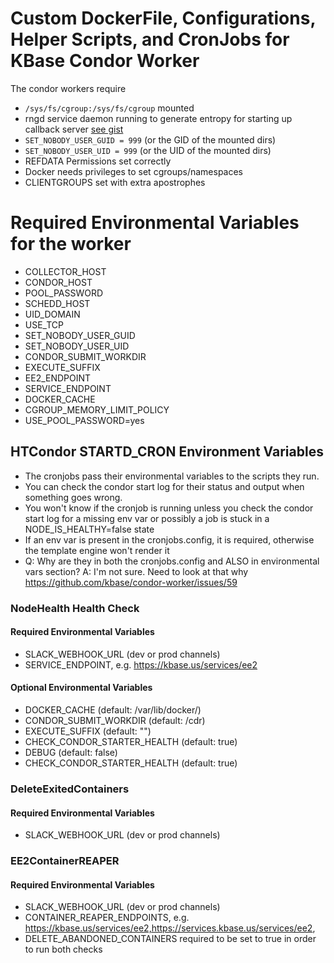 # Custom DockerFile, Configurations, Helper Scripts, and CronJobs for KBase Condor Worker


The condor workers require 
* `/sys/fs/cgroup:/sys/fs/cgroup` mounted
* rngd service daemon running to generate entropy for starting up callback server [see gist](https://gist.github.com/bio-boris/3a6665fa8f2a8986e8a6ee606311a79e)
* `SET_NOBODY_USER_GUID = 999` (or the GID of the mounted dirs)
* `SET_NOBODY_USER_UID = 999` (or the UID of the mounted dirs)
* REFDATA Permissions set correctly
* Docker needs privileges to set cgroups/namespaces
* CLIENTGROUPS set with extra apostrophes

# Required Environmental Variables for the worker
* COLLECTOR_HOST
* CONDOR_HOST
* POOL_PASSWORD
* SCHEDD_HOST
* UID_DOMAIN
* USE_TCP
* SET_NOBODY_USER_GUID 
* SET_NOBODY_USER_UID
* CONDOR_SUBMIT_WORKDIR
* EXECUTE_SUFFIX
* EE2_ENDPOINT
* SERVICE_ENDPOINT
* DOCKER_CACHE
* CGROUP_MEMORY_LIMIT_POLICY
* USE_POOL_PASSWORD=yes

## HTCondor STARTD_CRON Environment Variables

* The cronjobs pass their environmental variables to the scripts they run.
* You can check the condor start log for their status and output when something goes wrong.
* You won't know if the cronjob is running unless you check the condor start log for a missing env var or possibly a job is stuck in a NODE_IS_HEALTHY=false state
* If an env var is present in the cronjobs.config, it is required, otherwise the template engine won't render it
* Q: Why are they in both the cronjobs.config and ALSO in environmental vars section? A: I'm not sure. Need to look at that why https://github.com/kbase/condor-worker/issues/59


### NodeHealth Health Check

#### Required Environmental Variables
* SLACK_WEBHOOK_URL  (dev or prod channels)
* SERVICE_ENDPOINT, e.g. https://kbase.us/services/ee2

#### Optional Environmental Variables
* DOCKER_CACHE (default: /var/lib/docker/)
* CONDOR_SUBMIT_WORKDIR (default: /cdr)
* EXECUTE_SUFFIX (default: "")
* CHECK_CONDOR_STARTER_HEALTH (default: true)
* DEBUG (default: false)
* CHECK_CONDOR_STARTER_HEALTH (default: true)

### DeleteExitedContainers
#### Required Environmental Variables
* SLACK_WEBHOOK_URL (dev or prod channels)


### EE2ContainerREAPER
#### Required Environmental Variables
* SLACK_WEBHOOK_URL (dev or prod channels)
* CONTAINER_REAPER_ENDPOINTS, e.g. https://kbase.us/services/ee2,https://services.kbase.us/services/ee2,
* DELETE_ABANDONED_CONTAINERS required to be set to true in order to run both checks

